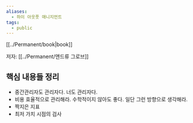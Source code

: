 ```yaml
---
aliases:
  - 하이 아웃풋 매니지먼트
tags:
  - public
---
```

[[../Permanent/book|book]]

저자: [[../Permanent/앤드류 그로브]]


## 핵심 내용들 정리

* 중간관리자도 관리자다. 너도 관리자다.
* 비용 효율적으로 관리해라. 수학적이지 않아도 좋다. 일단 그런 방향으로 생각해라.
* 짝지은 지표
* 최저 가치 시점의 검사